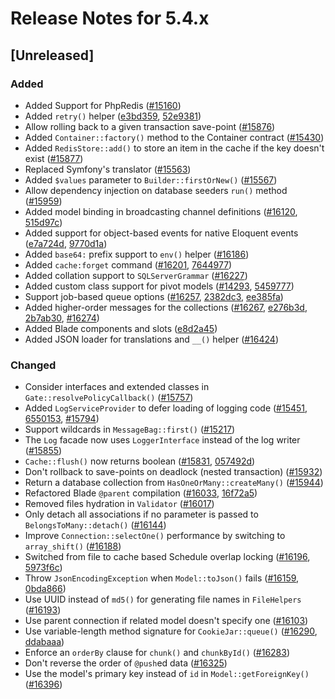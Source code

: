 # Release Notes for 5.4.x

## [Unreleased]

### Added
- Added Support for PhpRedis ([#15160](https://github.com/laravel/framework/pull/15160))
- Added `retry()` helper ([e3bd359](https://github.com/laravel/framework/commit/e3bd359d52cee0ba8db9673e45a8221c1c1d95d6), [52e9381](https://github.com/laravel/framework/commit/52e9381d3d64631f2842c1d86fee2aa64a6c73ac))
- Allow rolling back to a given transaction save-point ([#15876](https://github.com/laravel/framework/pull/15876))
- Added `Container::factory()` method to the Container contract ([#15430](https://github.com/laravel/framework/pull/15430))
- Added `RedisStore::add()` to store an item in the cache if the key doesn't exist ([#15877](https://github.com/laravel/framework/pull/15877))
- Replaced Symfony's translator ([#15563](https://github.com/laravel/framework/pull/15563))
- Added `$values` parameter to `Builder::firstOrNew()` ([#15567](https://github.com/laravel/framework/pull/15567))
- Allow dependency injection on database seeders `run()` method ([#15959](https://github.com/laravel/framework/pull/15959))
- Added model binding in broadcasting channel definitions ([#16120](https://github.com/laravel/framework/pull/16120), [515d97c](https://github.com/laravel/framework/commit/515d97c1f3ad4797876979d450304684012142d6))
- Added support for object-based events for native Eloquent events ([e7a724d](https://github.com/laravel/framework/commit/e7a724d3895f2b24b98c0cafb1650f2193351d83), [9770d1a](https://github.com/laravel/framework/commit/9770d1a64c1010daf845fcebfcc4695a30d8df2d))
- Added `base64:` prefix support to `env()` helper ([#16186](https://github.com/laravel/framework/pull/16186))
- Added `cache:forget` command ([#16201](https://github.com/laravel/framework/pull/16201), [7644977](https://github.com/laravel/framework/commit/76449777741fa1d7669028973958a7e4a5e64f71))
- Added collation support to `SQLServerGrammar` ([#16227](https://github.com/laravel/framework/pull/16227))
- Added custom class support for pivot models ([#14293](https://github.com/laravel/framework/pull/14293), [5459777](https://github.com/laravel/framework/commit/5459777c90ff6d0888bd821027c417d57cc89981))
- Support job-based queue options ([#16257](https://github.com/laravel/framework/pull/16257), [2382dc3](https://github.com/laravel/framework/commit/2382dc3f374bee7ad966d11ecb35a1429d9a09e8), [ee385fa](https://github.com/laravel/framework/commit/ee385fa5eab0c4642f47636f0e033e982d402bb9))
- Added higher-order messages for the collections ([#16267](https://github.com/laravel/framework/pull/16267), [e276b3d](https://github.com/laravel/framework/commit/e276b3d4bf2a124c4eb5975a8a2724b8c806139a), [2b7ab30](https://github.com/laravel/framework/commit/2b7ab30e0ec56ac4e4093d7f2775da98086c8000), [#16274](https://github.com/laravel/framework/pull/16274))
- Added Blade components and slots ([e8d2a45](https://github.com/laravel/framework/commit/e8d2a45479abd2ba6b524293ce5cfb599c8bf910))
- Added JSON loader for translations and `__()` helper ([#16424](https://github.com/laravel/framework/pull/16424))

### Changed
- Consider interfaces and extended classes in `Gate::resolvePolicyCallback()` ([#15757](https://github.com/laravel/framework/pull/15757))
- Added `LogServiceProvider` to defer loading of logging code ([#15451](https://github.com/laravel/framework/pull/15451), [6550153](https://github.com/laravel/framework/commit/6550153162b4d54d03d37dd9adfd0c95ca0383a9), [#15794](https://github.com/laravel/framework/pull/15794))
- Support wildcards in `MessageBag::first()` ([#15217](https://github.com/laravel/framework/pull/15217))
- The `Log` facade now uses `LoggerInterface` instead of the log writer ([#15855](https://github.com/laravel/framework/pull/15855))
- `Cache::flush()` now returns boolean ([#15831](https://github.com/laravel/framework/pull/15831), [057492d](https://github.com/laravel/framework/commit/057492d31c569e96a3ba2f99722112a9762c6071))
- Don't rollback to save-points on deadlock (nested transaction) ([#15932](https://github.com/laravel/framework/pull/15932))
- Return a database collection from `HasOneOrMany::createMany()` ([#15944](https://github.com/laravel/framework/pull/15944))
- Refactored Blade `@parent` compilation ([#16033](https://github.com/laravel/framework/pull/16033), [16f72a5](https://github.com/laravel/framework/commit/16f72a5a580b593ac804bc0b2fdcc6eb278e55b2))
- Removed files hydration in `Validator` ([#16017](https://github.com/laravel/framework/pull/16017))
- Only detach all associations if no parameter is passed to `BelongsToMany::detach()` ([#16144](https://github.com/laravel/framework/pull/16144))
- Improve `Connection::selectOne()` performance by switching to `array_shift()` ([#16188](https://github.com/laravel/framework/pull/16188))
- Switched from file to cache based Schedule overlap locking ([#16196](https://github.com/laravel/framework/pull/16196), [5973f6c](https://github.com/laravel/framework/commit/5973f6c54ccd0d99e15f055c5a16b19b8c45db91))
- Throw `JsonEncodingException` when `Model::toJson()` fails ([#16159](https://github.com/laravel/framework/pull/16159), [0bda866](https://github.com/laravel/framework/commit/0bda866a475de524eeff3e7f7471031dd64cf2d3))
- Use UUID instead of `md5()` for generating file names in `FileHelpers` ([#16193](https://github.com/laravel/framework/pull/16193))
- Use parent connection if related model doesn't specify one ([#16103](https://github.com/laravel/framework/pull/16103))
- Use variable-length method signature for `CookieJar::queue()` ([#16290](https://github.com/laravel/framework/pull/16290), [ddabaaa](https://github.com/laravel/framework/commit/ddabaaa6a8ce16876ddec36be1391eae14649aea))
- Enforce an `orderBy` clause for `chunk()` and `chunkById()` ([#16283](https://github.com/laravel/framework/pull/16283))
- Don't reverse the order of `@push`ed data ([#16325](https://github.com/laravel/framework/pull/16325))
- Use the model's primary key instead of `id` in `Model::getForeignKey()` ([#16396](https://github.com/laravel/framework/pull/16396))
